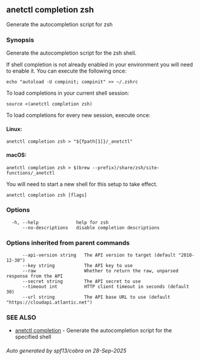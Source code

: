 ## anetctl completion zsh

Generate the autocompletion script for zsh

### Synopsis

Generate the autocompletion script for the zsh shell.

If shell completion is not already enabled in your environment you will need
to enable it.  You can execute the following once:

	echo "autoload -U compinit; compinit" >> ~/.zshrc

To load completions in your current shell session:

	source <(anetctl completion zsh)

To load completions for every new session, execute once:

#### Linux:

	anetctl completion zsh > "${fpath[1]}/_anetctl"

#### macOS:

	anetctl completion zsh > $(brew --prefix)/share/zsh/site-functions/_anetctl

You will need to start a new shell for this setup to take effect.


```
anetctl completion zsh [flags]
```

### Options

```
  -h, --help              help for zsh
      --no-descriptions   disable completion descriptions
```

### Options inherited from parent commands

```
      --api-version string   The API version to target (default "2010-12-30")
      --key string           The API key to use
      --raw                  Whether to return the raw, unparsed response from the API
      --secret string        The API secret to use
      --timeout int          HTTP client timeout in seconds (default 30)
      --url string           The API base URL to use (default "https://cloudapi.atlantic.net")
```

### SEE ALSO

* [anetctl completion](anetctl_completion.md)	 - Generate the autocompletion script for the specified shell

###### Auto generated by spf13/cobra on 28-Sep-2025

